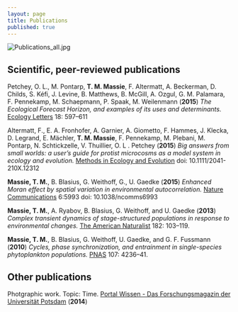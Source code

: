 ```yaml
---
layout: page
title: Publications
published: true
---
```

![Publications_all.jpg]({{site.baseurl}}/img/Publications_all.jpg)

## Scientific, peer-reviewed publications

Petchey, O. L., M. Pontarp, **T. M. Massie**, F. Altermatt, A. Beckerman, D. Childs, S. Kéfi, J. Levine, B. Matthews, B. McGill, A. Ozgul, G. M. Palamara, F. Pennekamp, M. Schaepmann, P. Spaak, M. Weilenmann (**2015**) _The Ecological Forecast Horizon, and examples of its uses and determinants._  [Ecology Letters](http://onlinelibrary.wiley.com/doi/10.1111/ele.12443/full) 18: 597–611  

Altermatt, F., E. A. Fronhofer, A. Garnier, A. Giometto, F. Hammes, J. Klecka, D. Legrand, E. Mächler, **T. M. Massie**, F. Pennekamp, M. Plebani, M. Pontarp, N. Schtickzelle, V. Thuillier, O. L . Petchey (**2015**) _Big answers from small worlds: a user’s guide for protist microcosms as a model system in ecology and evolution._ [Methods in Ecology and Evolution](http://onlinelibrary.wiley.com/doi/10.1111/2041-210X.12312/full) doi: 10.1111/2041-210X.12312  

**Massie, T. M.**, B. Blasius, G. Weithoff, G., U. Gaedke (**2015**) _Enhanced Moran effect by spatial variation in environmental autocorrelation._ [Nature Communications](https://www.nature.com/articles/ncomms6993) 6:5993 doi: 10.1038/ncomms6993  

**Massie, T. M.**, A. Ryabov, B. Blasius, G. Weithoff, and U. Gaedke (**2013**) _Complex transient dynamics of stage-structured populations in response to environmental changes._ [The American Naturalist](http://www.journals.uchicago.edu/doi/abs/10.1086/670590) 182: 103–119.  

**Massie, T. M.**, B. Blasius, G. Weithoff, U. Gaedke, and G. F. Fussmann (**2010**) _Cycles, phase synchronization, and entrainment in single-species phytoplankton populations._ [PNAS](http://www.pnas.org/content/107/9/4236.short) 107: 4236–41.


## Other publications

Photgraphic work. Topic: Time. [Portal Wissen - Das Forschungsmagazin der Universität Potsdam](https://www.uni-potsdam.de/fileadmin01/projects/up-entdecken/docs/portal_wissen/2014/Portal_Wissen_2014_2.pdf) (**2014**)
